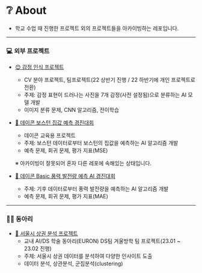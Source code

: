 # **❔ About**
- 학교 수업 때 진행한 프로젝트 외의 프로젝트들을 아카이빙하는 레포입니다.

----------------------------------------------------------------------------------------------------
### **💻 외부 프로젝트**
- [😊 감정 인식 프로젝트](https://github.com/chasubeen/Projects/tree/main/FacialExpression)
  - CV 분야 프로젝트, 팀프로젝트(22 상반기 진행 / 22 하반기에 개인 프로젝트로 전환)
  - 주제: 감정 표현이 드러나는 사진을 7개 감정(사전 설정됨)으로 분류하는 AI 모델 개발
  - 이미지 분류 문제, CNN 알고리즘, 전이학습

- [🏡 데이콘 보스턴 집값 예측 경진대회](https://github.com/chasubeen/python_selfstudy/tree/master/dacon/exercise/boston)
  - 데이콘 교육용 프로젝트
  - 주제: 보스턴 데이터로부터 보스턴의 집값을 예측하는 AI 알고리즘 개발
  - 예측 문제, 회귀 문제, 평가 지표(MSE)  
  
  ※ 아카이빙이 잘못되어 혼자 다른 레포에 속해있는 상태입니다.
  
- [🎡 데이콘 Basic 풍력 발전량 예측 AI 경진대회](https://github.com/chasubeen/Projects/tree/main/dacon/contest/basic/wind)
  - 주제: 기후 데이터로부터 풍력 발전량을 예측하는 AI 알고리즘 개발
  - 예측 문제, 회귀 문제, 평가 지표(MAE)  
----------------------------------------------------------------------------------------------------
### **🙋‍♀️ 동아리**
- [🥣 서울시 상권 분석 프로젝트](https://github.com/chasubeen/Projects/tree/main/Commercial)
  - 교내 AI/DS 학술 동아리(EURON) DS팀 겨울방학 팀 프로젝트(23.01 ~ 23.02 진행)
  - 주제: 서울시 상권 데이터를 분석하여 다양한 인사이트 도출
  - 데이터 분석, 상관분석, 군집분석(clustering)
